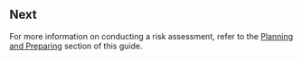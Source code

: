 ## Next
For more information on conducting a risk assessment, refer to the [Planning and Preparing](en/topics/practice-2-planning/0-getting-started/1-intro.md) section of this guide.